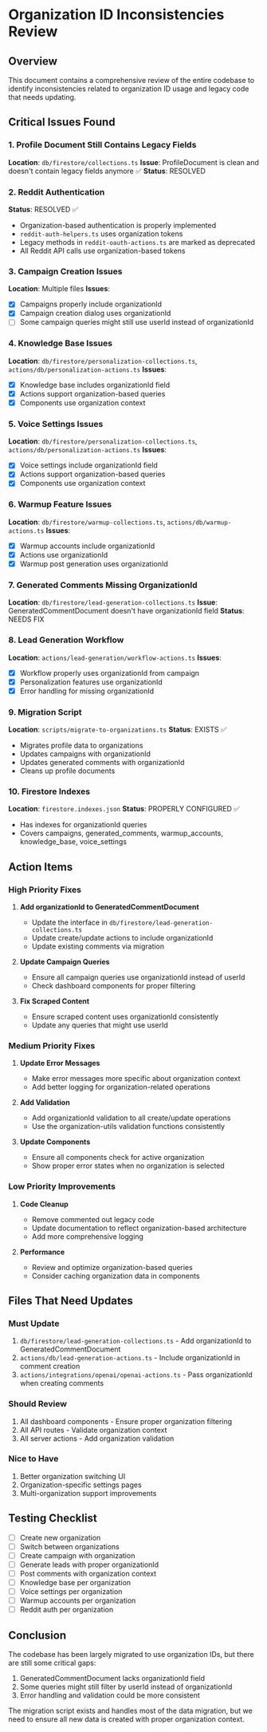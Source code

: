 # Organization ID Inconsistencies Review

## Overview
This document contains a comprehensive review of the entire codebase to identify inconsistencies related to organization ID usage and legacy code that needs updating.

## Critical Issues Found

### 1. Profile Document Still Contains Legacy Fields
**Location**: `db/firestore/collections.ts`
**Issue**: ProfileDocument is clean and doesn't contain legacy fields anymore ✅
**Status**: RESOLVED

### 2. Reddit Authentication
**Status**: RESOLVED ✅
- Organization-based authentication is properly implemented
- `reddit-auth-helpers.ts` uses organization tokens
- Legacy methods in `reddit-oauth-actions.ts` are marked as deprecated
- All Reddit API calls use organization-based tokens

### 3. Campaign Creation Issues
**Location**: Multiple files
**Issues**:
- [x] Campaigns properly include organizationId
- [x] Campaign creation dialog uses organizationId
- [ ] Some campaign queries might still use userId instead of organizationId

### 4. Knowledge Base Issues
**Location**: `db/firestore/personalization-collections.ts`, `actions/db/personalization-actions.ts`
**Issues**:
- [x] Knowledge base includes organizationId field
- [x] Actions support organization-based queries
- [x] Components use organization context

### 5. Voice Settings Issues
**Location**: `db/firestore/personalization-collections.ts`, `actions/db/personalization-actions.ts`
**Issues**:
- [x] Voice settings include organizationId field
- [x] Actions support organization-based queries
- [x] Components use organization context

### 6. Warmup Feature Issues
**Location**: `db/firestore/warmup-collections.ts`, `actions/db/warmup-actions.ts`
**Issues**:
- [x] Warmup accounts include organizationId
- [x] Actions use organizationId
- [x] Warmup post generation uses organizationId

### 7. Generated Comments Missing OrganizationId
**Location**: `db/firestore/lead-generation-collections.ts`
**Issue**: GeneratedCommentDocument doesn't have organizationId field
**Status**: NEEDS FIX

### 8. Lead Generation Workflow
**Location**: `actions/lead-generation/workflow-actions.ts`
**Issues**:
- [x] Workflow properly uses organizationId from campaign
- [x] Personalization features use organizationId
- [x] Error handling for missing organizationId

### 9. Migration Script
**Location**: `scripts/migrate-to-organizations.ts`
**Status**: EXISTS ✅
- Migrates profile data to organizations
- Updates campaigns with organizationId
- Updates generated comments with organizationId
- Cleans up profile documents

### 10. Firestore Indexes
**Location**: `firestore.indexes.json`
**Status**: PROPERLY CONFIGURED ✅
- Has indexes for organizationId queries
- Covers campaigns, generated_comments, warmup_accounts, knowledge_base, voice_settings

## Action Items

### High Priority Fixes

1. **Add organizationId to GeneratedCommentDocument**
   - Update the interface in `db/firestore/lead-generation-collections.ts`
   - Update create/update actions to include organizationId
   - Update existing comments via migration

2. **Update Campaign Queries**
   - Ensure all campaign queries use organizationId instead of userId
   - Check dashboard components for proper filtering

3. **Fix Scraped Content**
   - Ensure scraped content uses organizationId consistently
   - Update any queries that might use userId

### Medium Priority Fixes

1. **Update Error Messages**
   - Make error messages more specific about organization context
   - Add better logging for organization-related operations

2. **Add Validation**
   - Add organizationId validation to all create/update operations
   - Use the organization-utils validation functions consistently

3. **Update Components**
   - Ensure all components check for active organization
   - Show proper error states when no organization is selected

### Low Priority Improvements

1. **Code Cleanup**
   - Remove commented out legacy code
   - Update documentation to reflect organization-based architecture
   - Add more comprehensive logging

2. **Performance**
   - Review and optimize organization-based queries
   - Consider caching organization data in components

## Files That Need Updates

### Must Update
1. `db/firestore/lead-generation-collections.ts` - Add organizationId to GeneratedCommentDocument
2. `actions/db/lead-generation-actions.ts` - Include organizationId in comment creation
3. `actions/integrations/openai/openai-actions.ts` - Pass organizationId when creating comments

### Should Review
1. All dashboard components - Ensure proper organization filtering
2. All API routes - Validate organization context
3. All server actions - Add organization validation

### Nice to Have
1. Better organization switching UI
2. Organization-specific settings pages
3. Multi-organization support improvements

## Testing Checklist

- [ ] Create new organization
- [ ] Switch between organizations
- [ ] Create campaign with organization
- [ ] Generate leads with proper organizationId
- [ ] Post comments with organization context
- [ ] Knowledge base per organization
- [ ] Voice settings per organization
- [ ] Warmup accounts per organization
- [ ] Reddit auth per organization

## Conclusion

The codebase has been largely migrated to use organization IDs, but there are still some critical gaps:
1. GeneratedCommentDocument lacks organizationId field
2. Some queries might still filter by userId instead of organizationId
3. Error handling and validation could be more consistent

The migration script exists and handles most of the data migration, but we need to ensure all new data is created with proper organization context. 